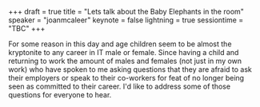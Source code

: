 +++
draft = true
title = "Lets talk about the Baby Elephants in the room"
speaker = "joanmcaleer"
keynote = false
lightning = true
sessiontime = "TBC"
+++

For some reason in this day and age children seem to be almost the kryptonite  to any career in IT male or female. Since having a child and returning to work the amount of males and females (not just in my own work) who have spoken to me asking questions that they are afraid to ask their employers or speak to their co-workers for feat of no longer being seen as committed to their career. I'd like to address some of those questions for everyone to hear.